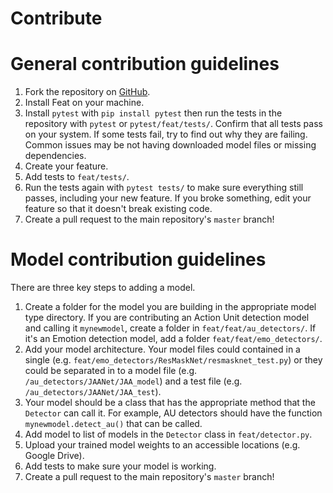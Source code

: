 Contribute
=======================
# General contribution guidelines
1. Fork the repository on [GitHub](https://github.com/cosanlab/feat). 
2. Install Feat on your machine. 
3. Install `pytest` with `pip install pytest` then run the tests in the repository with `pytest` or `pytest/feat/tests/`. Confirm that all tests pass on your system. If some tests fail, try to find out why they are failing. Common issues may be not having downloaded model files or missing dependencies.
4. Create your feature.
5. Add tests to `feat/tests/`.
6. Run the tests again with `pytest tests/` to make sure everything still passes, including your new feature. If you broke something, edit your feature so that it doesn't break existing code. 
7. Create a pull request to the main repository's `master` branch!

# Model contribution guidelines
There are three key steps to adding a model. 
1. Create a folder for the model you are building in the appropriate model type directory. 
If you are contributing an Action Unit detection model and calling it `mynewmodel`, create a folder in `feat/feat/au_detectors/`. If it's an Emotion detection model, add a folder `feat/feat/emo_detectors/`. 
2. Add your model architecture. 
Your model files could contained in a single (e.g. `feat/emo_detectors/ResMaskNet/resmasknet_test.py`) or they could be separated in to a model file (e.g. `/au_detectors/JAANet/JAA_model`) and a test file (e.g. `/au_detectors/JAANet/JAA_test`). 
3. Your model should be a class that has the appropriate method that the `Detector` can call it. 
For example, AU detectors should have the function `mynewmodel.detect_au()` that can be called. 
4. Add model to list of models in the `Detector` class in `feat/detector.py`. 
5. Upload your trained model weights to an accessible locations (e.g. Google Drive). 
6. Add tests to make sure your model is working. 
7. Create a pull request to the main repository's `master` branch!


